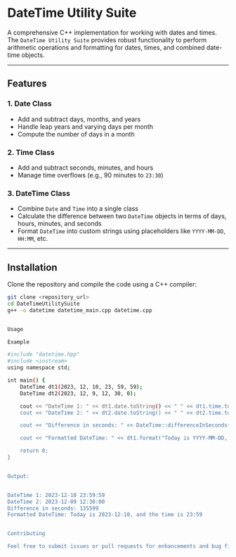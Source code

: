 # DateTime Utility Suite

A comprehensive C++ implementation for working with dates and times. The `DateTime Utility Suite` provides robust functionality to perform arithmetic operations and formatting for dates, times, and combined date-time objects.

---

## Features

### 1. **Date Class**
- Add and subtract days, months, and years
- Handle leap years and varying days per month
- Compute the number of days in a month

### 2. **Time Class**
- Add and subtract seconds, minutes, and hours
- Manage time overflows (e.g., 90 minutes to `23:30`)

### 3. **DateTime Class**
- Combine `Date` and `Time` into a single class
- Calculate the difference between two `DateTime` objects in terms of days, hours, minutes, and seconds
- Format `DateTime` into custom strings using placeholders like `YYYY-MM-DD`, `HH:MM`, etc.

---

## Installation

Clone the repository and compile the code using a C++ compiler:
```bash
git clone <repository_url>
cd DateTimeUtilitySuite
g++ -o datetime datetime_main.cpp datetime.cpp


Usage

Example

#include "datetime.hpp"
#include <iostream>
using namespace std;

int main() {
    DateTime dt1(2023, 12, 10, 23, 59, 59);
    DateTime dt2(2023, 12, 9, 12, 30, 0);

    cout << "DateTime 1: " << dt1.date.toString() << " " << dt1.time.toString() << endl;
    cout << "DateTime 2: " << dt2.date.toString() << " " << dt2.time.toString() << endl;

    cout << "Difference in seconds: " << DateTime::differenceInSeconds(dt1, dt2) << endl;

    cout << "Formatted DateTime: " << dt1.format("Today is YYYY-MM-DD, and the time is HH:MM") << endl;

    return 0;
}


Output:


DateTime 1: 2023-12-10 23:59:59
DateTime 2: 2023-12-09 12:30:00
Difference in seconds: 135599
Formatted DateTime: Today is 2023-12-10, and the time is 23:59


Contributing

Feel free to submit issues or pull requests for enhancements and bug fixes.
